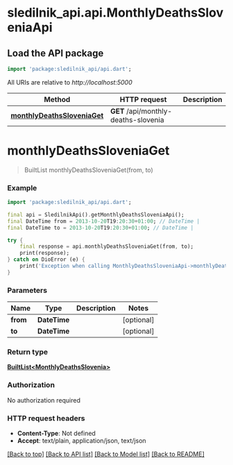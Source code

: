# sledilnik_api.api.MonthlyDeathsSloveniaApi

## Load the API package
```dart
import 'package:sledilnik_api/api.dart';
```

All URIs are relative to *http://localhost:5000*

Method | HTTP request | Description
------------- | ------------- | -------------
[**monthlyDeathsSloveniaGet**](MonthlyDeathsSloveniaApi.md#monthlydeathssloveniaget) | **GET** /api/monthly-deaths-slovenia | 


# **monthlyDeathsSloveniaGet**
> BuiltList<MonthlyDeathsSlovenia> monthlyDeathsSloveniaGet(from, to)



### Example
```dart
import 'package:sledilnik_api/api.dart';

final api = SledilnikApi().getMonthlyDeathsSloveniaApi();
final DateTime from = 2013-10-20T19:20:30+01:00; // DateTime | 
final DateTime to = 2013-10-20T19:20:30+01:00; // DateTime | 

try {
    final response = api.monthlyDeathsSloveniaGet(from, to);
    print(response);
} catch on DioError (e) {
    print('Exception when calling MonthlyDeathsSloveniaApi->monthlyDeathsSloveniaGet: $e\n');
}
```

### Parameters

Name | Type | Description  | Notes
------------- | ------------- | ------------- | -------------
 **from** | **DateTime**|  | [optional] 
 **to** | **DateTime**|  | [optional] 

### Return type

[**BuiltList&lt;MonthlyDeathsSlovenia&gt;**](MonthlyDeathsSlovenia.md)

### Authorization

No authorization required

### HTTP request headers

 - **Content-Type**: Not defined
 - **Accept**: text/plain, application/json, text/json

[[Back to top]](#) [[Back to API list]](../README.md#documentation-for-api-endpoints) [[Back to Model list]](../README.md#documentation-for-models) [[Back to README]](../README.md)

